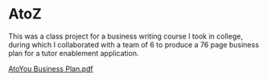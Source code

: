 # AtoZ

This was a class project for a business writing course I took in college, during which I collaborated with a team of 6 to produce a 76 page business plan for a tutor enablement application.

[AtoYou Business Plan.pdf](https://github.com/camuhl/AtoZ/files/7042420/AtoYou.Business.Plan.pdf)
